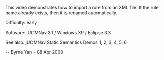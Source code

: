  This video demonstrates how to import a rule from an XML file. If the rule name already exists, then it is renamed automatically.

Difficulty: easy

Software: jUCMNav 3.1 / Windows XP / Eclipse 3.3

See also: jUCMNav Static Semantics Demos 1, 2, 3, 4, 5, 6

-- Byrne Yan - 08 Apr 2008 